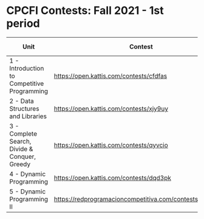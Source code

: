 # CPCFI Contests: Fall 2021 - 1st period

| Unit | Contest | Editorial | Editorial Status |
| ---- | ------- | --------- | ---------------- |
| 1 - Introduction to Competitive Programming  |  https://open.kattis.com/contests/cfdfas |  | Missing |
| 2 - Data Structures and Libraries  | https://open.kattis.com/contests/xjy9uy |  | Missing |
| 3 - Complete Search, Divide & Conquer, Greedy | https://open.kattis.com/contests/qyvcio  |  | Missing |
| 4 - Dynamic Programming | https://open.kattis.com/contests/dqd3pk | [here](https://github.com/CPCFI-org/contests/tree/main/1_Fall_2021/4-Dynamic-Programming-I) | Partially complete |
| 5 - Dynamic Programming II  | https://redprogramacioncompetitiva.com/contests/2020/13/ | [here](https://github.com/CPCFI-org/contests/tree/main/1_Fall_2021/5-Dynamic-Programming-II) | Misssing |
